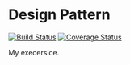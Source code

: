 # Design Pattern 

[![Build Status](https://travis-ci.org/benjah1/helloworld.svg?branch=master)](https://travis-ci.org/benjah1/helloworld)
[![Coverage Status](https://coveralls.io/repos/benjah1/helloworld/badge.png?branch=master)](https://coveralls.io/r/rmoriz/digital_ocean)

My execersice.